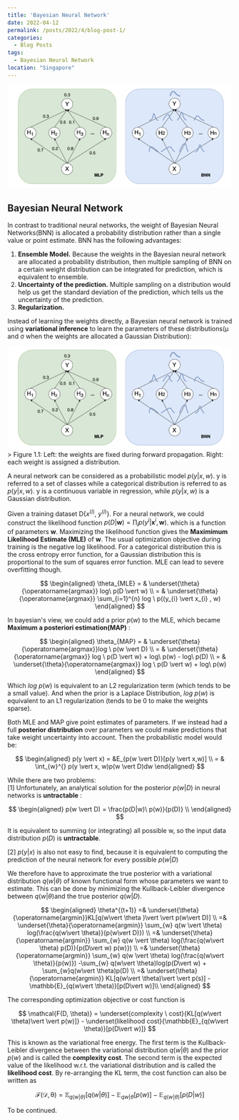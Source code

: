 ```yaml
---
title: 'Bayesian Neural Network'
date: 2022-04-12
permalink: /posts/2022/4/blog-post-1/
categories:
  - Blog Posts
tags:
  - Bayesian Neural Network
location: "Singapore"
---
```

<div align = 'center'>
<img src='/images/bayes_mlp.png' width = "500" >
</div>

## Bayesian Neural Network

In contrast to traditional neural networks, the weight of Bayesian Neural Networks(BNN) is allocated a probability distribution rather than a single value or point estimate. BNN has the following advantages:

1. **Ensemble Model.** Because the weights in the Bayesian neural network are allocated a probability distribution, then multiple sampling of BNN on a certain weight distribution can be integrated for prediction, which is equivalent to ensemble.  
2. **Uncertainty of the prediction.** Multiple sampling on a distribution would help us get the standard deviation of the prediction, which tells us the uncertainty of the prediction.
3. **Regularization.**

Instead of learning the weights directly, a Bayesian neural network is trained using **variational inference** to learn the parameters of these distributions(μ and σ when the weights are allocated a Gaussian Distribution):  

<div align = 'center'>
<img src='/images/bayes_mlp.png' width = "500" >
</div>
> Figure 1.1: Left: the weights are fixed during forward propagation. Right: each weight is assigned a distribution.    

A neural network can be considered as a probabilistic model $p(y \vert x,w)$. y is referred to a set of classes while a categorical distribution is referred to as $p(y \vert x,w)$. y is a continuous variable in regression, while $p(y \vert x,w)$ is a Gaussian distribution.

Given a training dataset D{$x^{(i)}$, $y^{(i)}$}. For a neural network, we could construct the likelihood function $p(D \vert \textbf{w}) = \prod_{i} p(y^{i}  \vert \textbf{x}^{i}, \textbf{w})$. which is a function of parameters $\textbf{w}$. Maximizing the likelihood function gives the **Maximimum Likelihood Estimate (MLE)** of $\textbf{w}$. The usual optimization objective during training is the negative log likelihood. For a categorical distribution this is the cross entropy error function, for a Gaussian distribution this is proportional to the sum of squares error function. MLE can lead to severe overfitting though.  

$$
\begin{aligned}
    \theta_{MLE}  = & \underset{\theta}{\operatorname{argmax}} log\  p(D \vert w) \\
    = & \underset{\theta}{\operatorname{argmax}} \sum_{i=1}^{n} log \ p((y_{i}  \vert x_{i} , w)
\end{aligned}
$$

In bayesian's view, we could add a prior $p(w)$ to the MLE, which became **Maximum a posteriori estimation(MAP)** :  

$$
\begin{aligned}
    \theta_{MAP} = & \underset{\theta}{\operatorname{argmax}}log \ p(w \vert D) \\ 
    = & \underset{\theta}{\operatorname{argmax}} log \ p(D  \vert w) + log\ p(w) - log\ p(D) \\ 
    = & \underset{\theta}{\operatorname{argmax}} log \ p(D  \vert w) + log\ p(w)  
\end{aligned}
$$

    
Which $log\ p(w)$ is equivalent to an L2 regularization term (which tends to be a small value).
And when the prior is a Laplace Distribution, $log\ p(w)$ is equivalent to an L1 regularization (tends to be 0 to make the weights sparse).

Both MLE and MAP give point estimates of parameters. If we instead had a full **posterior distribution** over parameters we could make predictions that take weight uncertainty into account. Then the probabilistic model would be:   

$$
\begin{aligned}
    p(y  \vert x) = &E_{p(w \vert D)}[p(y \vert x,w)] \\ 
    = & \int_{w}^{} p(y \vert x, w)p(w \vert D)dw
\end{aligned}
$$  

While there are two problems:  
[1] Unfortunately, an analytical solution for the posterior $p(w \vert D)$
 in neural networks is **untractable** :
 
 $$
 \begin{aligned}
    p(w \vert D) = \frac{p(D|w)\  p(w)}{p(D)} \\
 \end{aligned}
 $$
 
It is equivalent to summing (or integrating) all possible w, so the input data distribution $p(D)$ is **untractable**.  

[2] $p(y\vert x)$ is also not easy to find, because it is equivalent to computing the prediction of the neural network for every possible $p(w\vert D)$
 
 We therefore have to approximate the true posterior with a variational distribution $q(w\vert \theta )$ of known functional form whose parameters we want to estimate. This can be done by minimizing the Kullback-Leibler divergence between $q(w\vert \theta )$and the true posterior $q(w\vert D )$. 
 
  $$
 \begin{aligned}
    \theta^{(t+1)} =& \underset{\theta}{\operatorname{argmin}}KL[q(w\vert \theta )\vert \vert p(w\vert D)] \\
    =& \underset{\theta}{\operatorname{argmin}} \sum_{w} q(w \vert \theta) log(\frac{q(w\vert \theta)}{p(w\vert D)}) \\
    =& \underset{\theta}{\operatorname{argmin}} \sum_{w} q(w \vert \theta)  log(\frac{q(w\vert \theta) p(D)}{p(D\vert w) p(w)}) \\
    =& \underset{\theta}{\operatorname{argmin}} \sum_{w} q(w \vert \theta)  log(\frac{q(w\vert \theta)}{p(w)}) -\sum_{w} q(w\vert \theta)log(p(D\vert w) + \sum_{w}q(w\vert \theta)p(D) \\
    =& \underset{\theta}{\operatorname{argmin}} KL[q(w\vert \theta)\vert \vert p(s)] - \mathbb{E}_{q(w\vert \theta)}[p(D\vert w)]\\
 \end{aligned}
 $$
 
 The corresponding optimization objective or cost function is
 
$$
\mathcal{F(D, \theta)} = \underset{complexity \ cost}{KL[q(w\vert \theta)\vert \vert p(w)]} - \underset{likelihood cost}{\mathbb{E}_{q(w\vert \theta)}[p(D\vert w)]}
$$

This is known as the variational free energy. The first term is the Kullback-Leibler divergence between the variational distribution $q(w\vert θ)$ and the prior $p(w)$ and is called the **complexity cost**. The second term is the expected value of the likelihood w.r.t. the variational distribution and is called the **likelihood cost**. By re-arranging the KL term, the cost function can also be written as

$$
 \mathcal{F(D, \theta)} = \mathbb{E}_{q(w\vert \theta)}[q(w\vert \theta)] - \mathbb{E}_{q{w\vert \theta}}[p(w)] - \mathbb{E}_{q(w\vert \theta)}[p(D\vert w)] 
$$

To be continued. 
